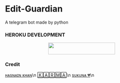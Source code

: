 # Edit-Guardian
A telegram bot made by python 


### HEROKU DEVELOPMENT 
<p align="center"><a href="https://dashboard.heroku.com/new?template=https://github.com/hasnainkk-07/Edit-Guardian"> <img src="https://img.shields.io/badge/Deploy%20On%20Heroku-black?style=for-the-badge&logo=heroku" width="220" height="38.45"/></a></p>

### Credit 
[ʜᴀsɴᴀɪɴ ᴋʜᴀɴ](https://github.com/hasnainkk-07)\n
[🄺🄰🅁🄼🄰](https://github.com/Infamous-Hydra)\n
[sᴜᴋᴜɴᴀ 💔](https://github.com/ImmortalXnetwork)\n
